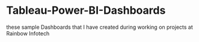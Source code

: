 # Tableau-Power-BI-Dashboards
these sample Dashboards that I have created during working on projects at Rainbow Infotech
